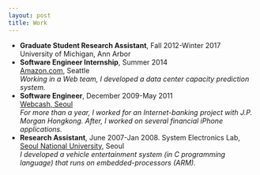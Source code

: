 ```yaml
---
layout: post
title: Work
---
```


- **Graduate Student Research Assistant**, Fall 2012-Winter 2017  
  University of Michigan, Ann Arbor
- **Software Engineer Internship**, Summer 2014  
  [Amazon.com](http://www.amazon.com/), Seattle  
  *Working in a Web team, I developed a data center capacity prediction system.*
- **Software Engineer**, December 2009-May 2011  
  [Webcash, Seoul](http://www.webcash.co.kr/v6/eng/com/com01.jsp)  
  *For more than a year, I worked for an Internet-banking project with J.P. Morgan
  Hongkong. After, I worked on several financial iPhone applications.*
- **Research Assistant**, June 2007-Jan 2008. 
  System Electronics Lab, [Seoul National University](http://ee.snu.ac.kr/en), Seoul  
  *I developed a vehicle entertainment system (in C programming language) that runs
  on embedded-processors (ARM).*

